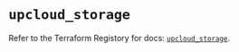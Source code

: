 # `upcloud_storage`

Refer to the Terraform Registory for docs: [`upcloud_storage`](https://registry.terraform.io/providers/upcloudltd/upcloud/2.12.0/docs/resources/storage).

